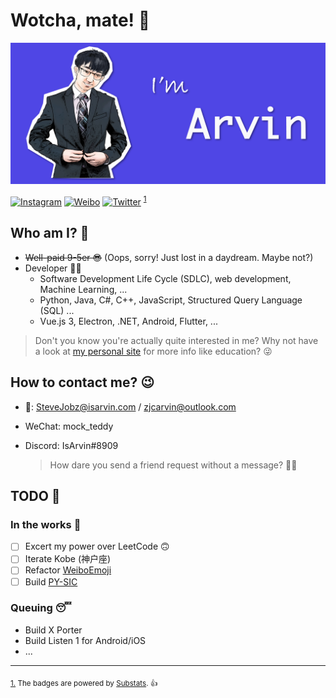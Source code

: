# Wotcha, mate! 👋

![banner.png](./banner.png)

[![Instagram](https://img.shields.io/badge/dynamic/json?url=https%3A%2F%2Fapi.swo.moe%2Fstats%2Finstagram%2Farvinzjc&query=count&color=282c34&label=Instagram&labelColor=dd2a7b&logo=instagram&logoColor=ffffff&suffix=+followers&cacheSeconds=3600)](https://instagram.com/arvinzjc)
[![Weibo](https://img.shields.io/badge/dynamic/json?url=https%3A%2F%2Fapi.swo.moe%2Fstats%2Fweibo%2F3218812301&query=count&color=282c34&label=Weibo&labelColor=e6162d&logo=sina-weibo&suffix=+followers&cacheSeconds=3600)](https://weibo.com/3218812301)
[![Twitter](https://img.shields.io/badge/dynamic/json?url=https%3A%2F%2Fapi.swo.moe%2Fstats%2Ftwitter%2Farvinzjc&query=count&color=282c34&label=Twitter&labelColor=1DA1F2&logo=twitter&logoColor=ffffff&suffix=+followers&cacheSeconds=3600)](https://twitter.com/arvinzjc)
<sup id="source1">[1](#footnote1)</sup>

## Who am I? 🤔

- ~~Well-paid 9-5er 😎~~ (Oops, sorry! Just lost in a daydream. Maybe not?)
- Developer 👨‍💻
  - Software Development Life Cycle (SDLC), web development, Machine Learning, ...
  - Python, Java, C#, C++, JavaScript, Structured Query Language (SQL) ...
  - Vue.js 3, Electron, .NET, Android, Flutter, ...

> Don't you know you're actually quite interested in me? Why not have a look at [my personal site](https://isarvin.com/) for more info like education? 😜

## How to contact me? 😉

- 📧: SteveJobz@isarvin.com / zjcarvin@outlook.com
- WeChat: mock_teddy
- Discord: IsArvin#8909

  > How dare you send a friend request without a message? 👮‍♂️

## TODO 📜

### In the works 🐌

- [ ] Excert my power over LeetCode 🙃
- [ ] Iterate Kobe (神户座)
- [ ] Refactor [WeiboEmoji](https://github.com/ArvinZJC/WeiboEmoji)
- [ ] Build [PY-SIC](https://github.com/ArvinZJC/PY-SIC)

### Queuing 😴

- Build X Porter
- Build Listen 1 for Android/iOS
- ...

---

<sub id="footnote1">[1.](#source1) The badges are powered by [Substats](https://github.com/spencerwooo/Substats). 👍</sub>

